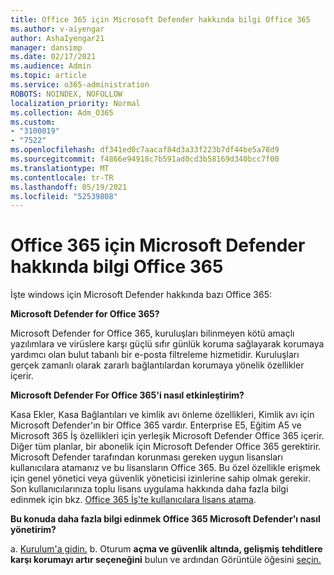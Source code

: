 ```yaml
---
title: Office 365 için Microsoft Defender hakkında bilgi Office 365
ms.author: v-aiyengar
author: AshaIyengar21
manager: dansimp
ms.date: 02/17/2021
ms.audience: Admin
ms.topic: article
ms.service: o365-administration
ROBOTS: NOINDEX, NOFOLLOW
localization_priority: Normal
ms.collection: Adm_O365
ms.custom:
- "3100019"
- "7522"
ms.openlocfilehash: df341ed0c7aacaf84d3a33f223b7df44be5a78d9
ms.sourcegitcommit: f4866e94918c7b591ad0cd3b58169d340bcc7f00
ms.translationtype: MT
ms.contentlocale: tr-TR
ms.lasthandoff: 05/19/2021
ms.locfileid: "52539808"
---
```

# <a name="learn-about-microsoft-defender-for-office-365"></a>Office 365 için Microsoft Defender hakkında bilgi Office 365

İşte windows için Microsoft Defender hakkında bazı Office 365:

**Microsoft Defender for Office 365?**

Microsoft Defender for Office 365, kuruluşları bilinmeyen kötü amaçlı yazılımlara ve virüslere karşı güçlü sıfır günlük koruma sağlayarak korumaya yardımcı olan bulut tabanlı bir e-posta filtreleme hizmetidir. Kuruluşları gerçek zamanlı olarak zararlı bağlantılardan korumaya yönelik özellikler içerir.

**Microsoft Defender For Office 365'i nasıl etkinleştirim?**

Kasa Ekler, Kasa Bağlantıları ve kimlik avı önleme özellikleri, Kimlik avı için Microsoft Defender'ın bir Office 365 vardır. Enterprise E5, Eğitim A5 ve Microsoft 365 İş özellikleri için yerleşik Microsoft Defender Office 365 içerir. Diğer tüm planlar, bir abonelik için Microsoft Defender Office 365 gerektirir. Microsoft Defender tarafından korunması gereken uygun lisansları kullanıcılara atamanız ve bu lisansların Office 365. Bu özel özellikle erişmek için genel yönetici veya güvenlik yöneticisi izinlerine sahip olmak gerekir. Son kullanıcılarınıza toplu lisans uygulama hakkında daha fazla bilgi edinmek için bkz. [Office 365 İş'te kullanıcılara lisans atama](https://go.microsoft.com/fwlink/?linkid=2093435).

**Bu konuda daha fazla bilgi edinmek Office 365 Microsoft Defender'ı nasıl yönetirim?**

a. [Kurulum'a gidin.](https://go.microsoft.com/fwlink/p/?linkid=2075721)
b. Oturum **açma ve güvenlik altında, gelişmiş** **tehditlere karşı korumayı artır seçeneğini** bulun ve ardından Görüntüle öğesini [seçin.](https://go.microsoft.com/fwlink/?linkid=2109302)
